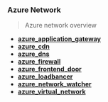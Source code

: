 ### Azure Network 

> Azure network overview

-  **[azure_application_gateway](azure_application_gateway)** 
-  **[azure_cdn](azure_cdn)** 
-  **[azure_dns](azure_dns)** 
-  **[azure_firewall](azure_firewall)** 
-  **[azure_frontend_door](azure_frontend_door)** 
-  **[azure_loadbancer](azure_loadbancer)** 
-  **[azure_network_watcher](azure_network_watcher)** 
-  **[azure_virtual_network](azure_virtual_network)** 

